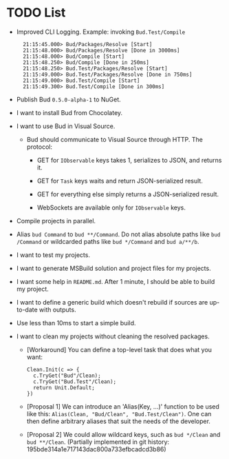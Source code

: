 # TODO List

- Improved CLI Logging. Example: invoking `Bud.Test/Compile`

        21:15:45.000> Bud/Packages/Resolve [Start]
        21:15:48.000> Bud/Packages/Resolve [Done in 3000ms]
        21:15:48.000> Bud/Compile [Start]
        21:15:48.250> Bud/Compile [Done in 250ms]
        21:15:48.250> Bud.Test/Packages/Resolve [Start]
        21:15:49.000> Bud.Test/Packages/Resolve [Done in 750ms]
        21:15:49.000> Bud.Test/Compile [Start]
        21:15:49.300> Bud.Test/Compile [Done in 300ms]

- Publish Bud `0.5.0-alpha-1` to NuGet.

- I want to install Bud from Chocolatey.

- I want to use Bud in Visual Source.

    - Bud should communicate to Visual Source through HTTP. The protocol:

        - GET for `IObservable` keys takes 1, serializes to JSON, and returns it.

        - GET for `Task` keys waits and return JSON-serialized result.

        - GET for everything else simply returns a JSON-serialized result.

        - WebSockets are available only for `IObservable` keys.

- Compile projects in parallel.

- Alias `bud Command` to `bud **/Command`. Do not alias absolute paths like `bud /Command` or wildcarded paths like `bud */Command` and `bud a/**/b`.

- I want to test my projects.

- I want to generate MSBuild solution and project files for my projects.

- I want some help in `README.md`. After 1 minute, I should be able to build my project.

- I want to define a generic build which doesn't rebuild if sources are up-to-date with outputs.

- Use less than 10ms to start a simple build.

- I want to clean my projects without cleaning the resolved packages.

  - [Workaround] You can define a top-level task that does what you want:

        Clean.Init(c => {
          c.TryGet("Bud"/Clean);
          c.TryGet("Bud.Test"/Clean);
          return Unit.Default;
        })

  - [Proposal 1] We can introduce an 'Alias(Key, ...)' function to be used like this: `Alias(Clean, "Bud/Clean", "Bud.Test/Clean")`. One can then define arbitrary aliases that suit the needs of the developer.

  - [Proposal 2] We could allow wildcard keys, such as `bud */Clean` and `bud **/Clean`. (Partially implemented in git history: 195bde314a1e717143dac800a733efbcadcd3b86)